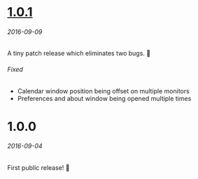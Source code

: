 # [1.0.1]
###### 2016-09-09

A tiny patch release which eliminates two bugs. 🐞

###### Fixed
- Calendar window position being offset on multiple monitors
- Preferences and about window being opened multiple times

# 1.0.0
###### 2016-09-04

First public release! 🎉

[1.0.1]: https://github.com/mzdr/timestamp/compare/1.0.0...1.0.1
